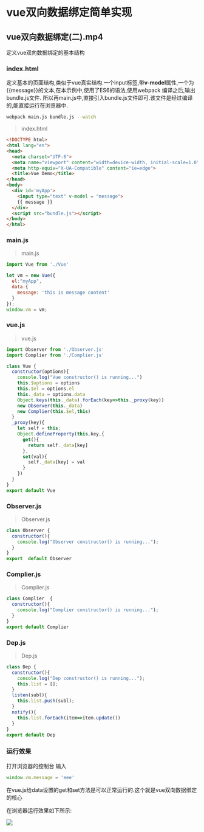 # vue双向数据绑定简单实现





## vue双向数据绑定(二).mp4

定义vue双向数据绑定的基本结构



### index.html

定义基本的页面结构,类似于vue真实结构.一个input标签,带**v-model**属性,一个为{{message}}的文本,在本示例中,使用了ES6的语法,使用webpack 编译之后,输出bundle.js文件. 所以再main.js中,直接引入bundle.js文件即可.该文件是经过编译的,能直接运行在浏览器中.



```bash
webpack main.js bundle.js --watch 
```



> index.html

```html
<!DOCTYPE html>
<html lang="en">
<head>
  <meta charset="UTF-8">
  <meta name="viewport" content="width=device-width, initial-scale=1.0">
  <meta http-equiv="X-UA-Compatible" content="ie=edge">
  <title>Vue Demo</title>
</head>
<body>
  <div id='myApp'>
    <input type="text" v-model = "message">
    {{ message }}
  </div>
  <script src="bundle.js"></script>
</body>
</html>
```





### main.js



> main.js

```javascript
import Vue from './Vue'

let vm = new Vue({
  el:"myApp",
  data:{
    message: 'this is message content'
  }
});
window.vm = vm;
```



### vue.js



> vue.js

```javascript
import Observer from './Observer.js'
import Complier from './Complier.js'

class Vue {
  constructor(options){
    console.log("Vue constructor() is running...")
    this.$options = options
    this.$el = options.el
    this._data = options.data
    Object.keys(this._data).forEach(key=>this._proxy(key))
    new Observer(this._data)
    new Complier(this.$el,this)
  }
  _proxy(key){
    let self = this;
    Object.defineProperty(this,key,{
      get(){
        return self._data[key]
      },
      set(val){
        self._data[key] = val
      }
    })
  }
}
export default Vue

```



### Observer.js



> Observer.js

```javascript
class Observer {
  constructor(){
    console.log("Observer constructor() is running...");
  }
}
export  default Observer 
```



### Complier.js



> Complier.js

```javascript
class Complier  {
  constructor(){
    console.log("Complier constructor() is running...");
  }
}
export default Complier
```



### Dep.js



> Dep.js

```javascript
class Dep {
  constructor(){
    console.log("Dep constructor() is running...");
    this.list = [];
  }
  listen(subl){
    this.list.push(subl);
  }
  notify(){
    this.list.forEach(item=>item.update())
  }
}
export default Dep
```



### 运行效果

打开浏览器的控制台 输入

```javascript
window.vm.message = 'eee'
```



在vue.js给data设置的get和set方法是可以正常运行的.这个就是vue双向数据绑定的核心



在浏览器运行效果如下所示:

![](https://ws4.sinaimg.cn/large/006tNc79ly1fqaa858mzfj31kw0t04ar.jpg)

